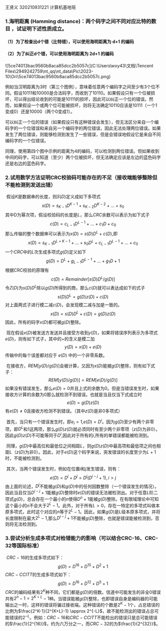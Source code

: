 王贤义                                                                                      320210931221                                                                     计算机基地班

### 1.海明距离 (Hamming distance)：两个码字之间不同对应比特的数目 ，试证明下述性质成立。

#### （1）为了检查出d个错（比特错），可以使用海明距离为 d+1 的编码

#### （2）为了纠正d个错，可以使用海明距离为 2d+1 的编码

![5ce74013bac9560b8aca85dcc2b5057c](C:\Users\wxy43\文档\Tencent Files\2949242759\nt_qq\nt_data\Pic\2023-10\Ori\5ce74013bac9560b8aca85dcc2b5057c.png)

​		例如当汉明距离为3时（第三个图例），意味着任意两个编码字之间至少有3个位不同。假设10111和10000是合法码字，而收到了10110。如果假设只有一个位被损坏，可以得出结论收到的可能是10111的损坏，因此可以纠正一个位的错误。然而，如果假设一个或两个位可能被损坏，则将无法确定10110应该是10111（一个1变成0）还是10000（两个0变成1）。

​		可以纠正一个位的错误（如果假设只有这种错误会发生），但无法区分来自一个编码字的一个位错误和来自另一个编码字的两位错误，因此无法处理两位错误。如果发生了两位错误，则能够检测到发生了一些错误，但是会错误地假设它是来自不同编码字的一个位错误。

​		同理，使用第四个图中示例的距离为4的编码，可以检测到两位错误。但如果收到中间的码字，可以知道（至少）两个位被损坏，但无法确定应该是左边的蓝色码字还是右边的蓝色码字。

### 2.试用数学方法证明CRC校验码可能存在的不足（接收端能够整除但不能检测到发送出错）

​		假设$K$是数据串的长度，则$S(D)$定义成如下多项式
$$
s(D)=s_{K-1}D^{K-1}+s_{K-2}D^{K-2}+...+s_0
$$
​		其中D为幂次项，假设校验码的长度是$L$，那么$CRC$余数可以表示为如下式子
$$
c(D)=c_{L-1}D^{L-1}+...+c_1D+c_0
$$
​		那么传输的整个数据串可以表示为$x(D)=s(D)D^L+c(D)$,即
$$
x(D)=s_{K-1}D^{L+K-1}+...+s_0D^L+c_{L-1}D^{L-1}+...+c_0
$$
​		一个$CRC$中的$L$次生成多项式$g(D)$定义如下
$$
g(D)=D^L+g_{L-1}D^{L-1}+...+g_1D+1
$$
​		根据CRC校验的原理有
$$
c(D)=Remainder[s(D)D^L/g(D)]
$$
​		令$Z(D)$为$s(D)D^L$除以$g(D)$所得到的商，那么$c(D)$就可以表达成如下的式子
$$
s(D)D^L=g(D)z(D)+c(D)
$$
​		对上面两式子进行模二减$c(D)$，会发现模二减与加是一致的。
$$
x(D)=s(D)D^L+c(D)=g(D)z(D)
$$
​		因此，所有的码字$x(D)$都可被$g(D)$整除。

​		现在假设$x(D)$被发送方发送并且接受方收到$y(D)$，如果将错误序列表示为多项式$e(D)$，则有如下式子，其中的$+$的含义是模二加
$$
y(D)=x(D)+e(D)
$$
​		传输中的每个误差都对应于 $e(D)$ 中的一个非零系数。

​		在接收方，$REM[y(D)/g(D)]$会被计算，又因为$x(D)$能被$g(D)$整除，则有如下式子：
$$
REM[y(D)/g(D)]=REM[e(D)/g(D)]
$$
​		如果没有错误发生，那么$e(D)=0$并且上式的余数为0。但是当错误发生时，如果接收方计算的余数为0那么就检测不到错误。也就是当且仅当下式成立时
$$
e(D)=g(D)z(D)
$$
有$e(D) \neq 0$且接收方检测不到错误。（其中$z(D)$是非0多项式）

​		首先，当只有一个错误发生时，即$e_i=1$,$e(D)=D^i$。因为$g(D)$至少有两个非零项，即$D^L$和1这两项，那么$g(D)z(D)$就必须同时有至少两个非零项（$z(D)$为非0）。因此$g(D)z(D)$不可能等同于$D^i$,因此对于所有的$i$,所有的单错误都能被检测到。

​		同理，$g(D)$中最高位和最低位之间相距$L$，则$g(D)z(D)$中最高项和最低项之间也相距L（$z(D)$为非0）。因此，对于$e(D)$这个码字来说，突发错误的长度至少为$L+1$时，不能被检测到。

​		其次，当两个错误发生时，例如在位置$i$和$j$发生错误，则有：
$$
e(D)=D^i+D^j=D^j(D^{i-j}+1),i>j
$$
​		由上面的论述，$D^j$不能被$g(D)$和$g(D)$中的任何因数整除（一个错误发生的情况）。因此当且仅当$D^{i-j}+1$能被$g(D)$整除时$e(D)$的错误无法被检测出。对于任意$L$阶二项式$g(D)$，总会存在一个最小的$n$使得$D^n+1$能被$g(D)$整除。在有限域理论中可知这个最小的$n$不会大于$2^L-1$。此外，对于所有$L>0$，存在一特定的多项式叫做本原多项式，此时这个对应的$n$等于$2^L-1$。因此，如果$g(D)$是$L$级本原多项式，并将长度限制在最大$2^L-1$,那么$D^{i-j}+1$不能被$g(D)$整除，也就是错误能被检测到，否则将无法检测到。

### 3.尝试分析生成多项式对检错能力的影响（可以结合CRC-16、CRC-32等国际标准）

​		$CRC-16$的生成多项式如下：
$$
g(D)=D^{16}+D^{15}+D^2+1
$$
​		$CRC-CCITT$的生成多项式如下：
$$
g(D)=D^{16}+D^{12}+D^{5}+1
$$
​		$CRC$的编码结果有$2^K$种不同，它们都是$g(D)$的倍数。信道中可能发生的非全0错误共有$2^n-1=2^{K+L}-1$种。当错误能被$g(D)$整除，也即错误自身是编码器的可能输出之一时，这样的错误将骗过接收端。这种错误的个数是$2^K-1$个，占总错误的比例为$\frac{2^K-1}{2^{K+L}-1} \approx 2^{-L}$，故不能检测出的错误占总可能错误的$2^{-L}$。例如：$CRC-16$和$CRC-CCITT$不能检出的错误只是总可能错误的$\frac{1}{2^{16}}$，约为六万分之一，而$CRC-32$的为$\frac{1}{2^{32}}$。







